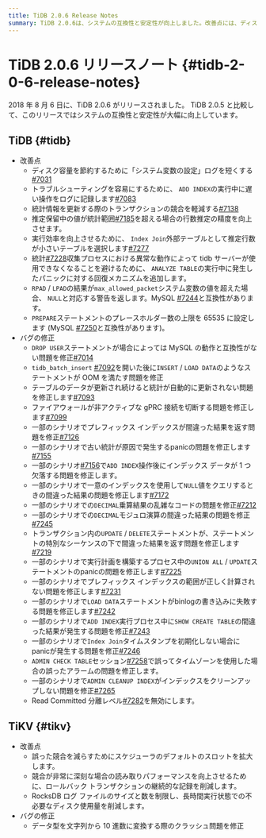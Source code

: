 ```yaml
---
title: TiDB 2.0.6 Release Notes
summary: TiDB 2.0.6は、システムの互換性と安定性が向上しました。改善点には、ディスク容量の節約、トラブルシューティングの容易化、統計情報の更新、実行効率の向上などがあります。バグの修正には、MySQLとの互換性の問題やテーブルのデータ更新に関する問題が含まれます。TiKVの改善点には、競合の減少や読み取りパフォーマンスの向上があります。バグの修正には、データ型の変換時のクラッシュ問題が含まれます。
---
```


# TiDB 2.0.6 リリースノート {#tidb-2-0-6-release-notes}

2018 年 8 月 6 日に、TiDB 2.0.6 がリリースされました。 TiDB 2.0.5 と比較して、このリリースではシステムの互換性と安定性が大幅に向上しています。

## TiDB {#tidb}

-   改善点
    -   ディスク容量を節約するために「システム変数の設定」ログを短くする[#7031](https://github.com/pingcap/tidb/pull/7031)
    -   トラブルシューティングを容易にするために、 `ADD INDEX`の実行中に遅い操作をログに記録します[#7083](https://github.com/pingcap/tidb/pull/7083)
    -   統計情報を更新する際のトランザクションの競合を軽減する[#7138](https://github.com/pingcap/tidb/pull/7138)
    -   推定保留中の値が統計範囲[#7185](https://github.com/pingcap/tidb/pull/7185)を超える場合の行数推定の精度を向上させます。
    -   実行効率を向上させるために、 `Index Join`外部テーブルとして推定行数が小さいテーブルを選択します[#7277](https://github.com/pingcap/tidb/pull/7277)
    -   統計[#7228](https://github.com/pingcap/tidb/pull/7228)収集プロセスにおける異常な動作によって tidb サーバーが使用できなくなることを避けるために、 `ANALYZE TABLE`の実行中に発生したパニックに対する回復メカニズムを追加します。
    -   `RPAD` / `LPAD`の結果が`max_allowed_packet`システム変数の値を超えた場合、 `NULL`と対応する警告を返します。MySQL [#7244](https://github.com/pingcap/tidb/pull/7244)と互換性があります。
    -   `PREPARE`ステートメントのプレースホルダー数の上限を 65535 に設定します (MySQL [#7250](https://github.com/pingcap/tidb/pull/7250)と互換性があります)。
-   バグの修正
    -   `DROP USER`ステートメントが場合によっては MySQL の動作と互換性がない問題を修正[#7014](https://github.com/pingcap/tidb/pull/7014)
    -   `tidb_batch_insert` [#7092](https://github.com/pingcap/tidb/pull/7092)を開いた後に`INSERT` / `LOAD DATA`のようなステートメントが OOM を満たす問題を修正
    -   テーブルのデータが更新され続けると統計が自動的に更新されない問題を修正します[#7093](https://github.com/pingcap/tidb/pull/7093)
    -   ファイアウォールが非アクティブな gPRC 接続を切断する問題を修正します[#7099](https://github.com/pingcap/tidb/pull/7099)
    -   一部のシナリオでプレフィックス インデックスが間違った結果を返す問題を修正[#7126](https://github.com/pingcap/tidb/pull/7126)
    -   一部のシナリオで古い統計が原因で発生するpanicの問題を修正します[#7155](https://github.com/pingcap/tidb/pull/7155)
    -   一部のシナリオ[#7156](https://github.com/pingcap/tidb/pull/7156)で`ADD INDEX`操作後にインデックス データが 1 つ欠落する問題を修正します。
    -   一部のシナリオで一意のインデックスを使用して`NULL`値をクエリするときの間違った結果の問題を修正します[#7172](https://github.com/pingcap/tidb/pull/7172)
    -   一部のシナリオでの`DECIMAL`乗算結果の乱雑なコードの問題を修正[#7212](https://github.com/pingcap/tidb/pull/7212)
    -   一部のシナリオでの`DECIMAL`モジュロ演算の間違った結果の問題を修正[#7245](https://github.com/pingcap/tidb/pull/7245)
    -   トランザクション内の`UPDATE` / `DELETE`ステートメントが、ステートメントの特別なシーケンスの下で間違った結果を返す問題を修正します[#7219](https://github.com/pingcap/tidb/pull/7219)
    -   一部のシナリオで実行計画を構築するプロセス中の`UNION ALL` / `UPDATE`ステートメントのpanicの問題を修正します[#7225](https://github.com/pingcap/tidb/pull/7225)
    -   一部のシナリオでプレフィックス インデックスの範囲が正しく計算されない問題を修正します[#7231](https://github.com/pingcap/tidb/pull/7231)
    -   一部のシナリオで`LOAD DATA`ステートメントがbinlogの書き込みに失敗する問題を修正します[#7242](https://github.com/pingcap/tidb/pull/7242)
    -   一部のシナリオで`ADD INDEX`実行プロセス中に`SHOW CREATE TABLE`の間違った結果が発生する問題を修正[#7243](https://github.com/pingcap/tidb/pull/7243)
    -   一部のシナリオで`Index Join`タイムスタンプを初期化しない場合にpanicが発生する問題を修正[#7246](https://github.com/pingcap/tidb/pull/7246)
    -   `ADMIN CHECK TABLE`セッション[#7258](https://github.com/pingcap/tidb/pull/7258)で誤ってタイムゾーンを使用した場合の誤ったアラームの問題を修正します。
    -   一部のシナリオで`ADMIN CLEANUP INDEX`がインデックスをクリーンアップしない問題を修正[#7265](https://github.com/pingcap/tidb/pull/7265)
    -   Read Committed 分離レベル[#7282](https://github.com/pingcap/tidb/pull/7282)を無効にします。

## TiKV {#tikv}

-   改善点
    -   誤った競合を減らすためにスケジューラのデフォルトのスロットを拡大します。
    -   競合が非常に深刻な場合の読み取りパフォーマンスを向上させるために、ロールバック トランザクションの継続的な記録を削減します。
    -   RocksDB ログ ファイルのサイズと数を制限し、長時間実行状態での不必要なディスク使用量を削減します。
-   バグの修正
    -   データ型を文字列から 10 進数に変換する際のクラッシュ問題を修正
